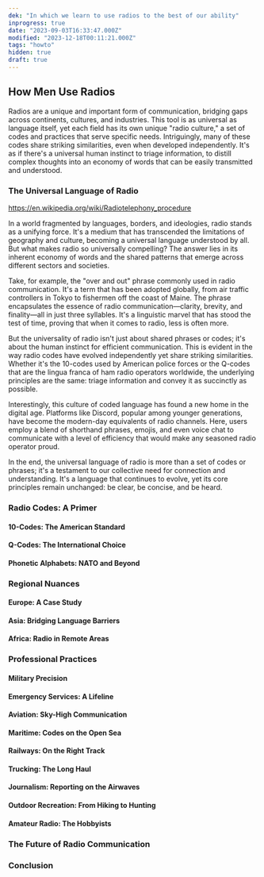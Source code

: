 ```yaml
---
dek: "In which we learn to use radios to the best of our ability"
inprogress: true
date: "2023-09-03T16:33:47.000Z"
modified: "2023-12-18T00:11:21.000Z"
tags: "howto"
hidden: true
draft: true
---
```

## How Men Use Radios

Radios are a unique and important form of communication, bridging gaps across continents, cultures, and industries. This tool is as universal as language itself, yet each field has its own unique "radio culture," a set of codes and practices that serve specific needs. Intriguingly, many of these codes share striking similarities, even when developed independently. It's as if there's a universal human instinct to triage information, to distill complex thoughts into an economy of words that can be easily transmitted and understood.

### The Universal Language of Radio

<https://en.wikipedia.org/wiki/Radiotelephony_procedure>

In a world fragmented by languages, borders, and ideologies, radio stands as a unifying force. It's a medium that has transcended the limitations of geography and culture, becoming a universal language understood by all. But what makes radio so universally compelling? The answer lies in its inherent economy of words and the shared patterns that emerge across different sectors and societies.

Take, for example, the "over and out" phrase commonly used in radio communication. It's a term that has been adopted globally, from air traffic controllers in Tokyo to fishermen off the coast of Maine. The phrase encapsulates the essence of radio communication—clarity, brevity, and finality—all in just three syllables. It's a linguistic marvel that has stood the test of time, proving that when it comes to radio, less is often more.

But the universality of radio isn't just about shared phrases or codes; it's about the human instinct for efficient communication. This is evident in the way radio codes have evolved independently yet share striking similarities. Whether it's the 10-codes used by American police forces or the Q-codes that are the lingua franca of ham radio operators worldwide, the underlying principles are the same: triage information and convey it as succinctly as possible.

Interestingly, this culture of coded language has found a new home in the digital age. Platforms like Discord, popular among younger generations, have become the modern-day equivalents of radio channels. Here, users employ a blend of shorthand phrases, emojis, and even voice chat to communicate with a level of efficiency that would make any seasoned radio operator proud.

In the end, the universal language of radio is more than a set of codes or phrases; it's a testament to our collective need for connection and understanding. It's a language that continues to evolve, yet its core principles remain unchanged: be clear, be concise, and be heard.

### Radio Codes: A Primer

#### 10-Codes: The American Standard

#### Q-Codes: The International Choice

#### Phonetic Alphabets: NATO and Beyond

### Regional Nuances

#### Europe: A Case Study

#### Asia: Bridging Language Barriers

#### Africa: Radio in Remote Areas

### Professional Practices

#### Military Precision

#### Emergency Services: A Lifeline

#### Aviation: Sky-High Communication

#### Maritime: Codes on the Open Sea

#### Railways: On the Right Track

#### Trucking: The Long Haul

#### Journalism: Reporting on the Airwaves

#### Outdoor Recreation: From Hiking to Hunting

#### Amateur Radio: The Hobbyists

### The Future of Radio Communication

### Conclusion